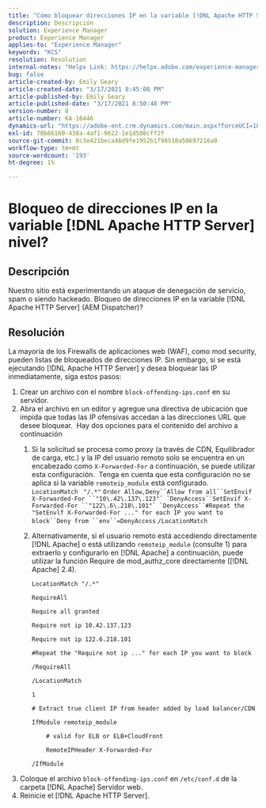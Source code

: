 ```yaml
---
title: "Cómo bloquear direcciones IP en la variable [!DNL Apache HTTP Server] nivel?"
description: Descripción
solution: Experience Manager
product: Experience Manager
applies-to: "Experience Manager"
keywords: "KCS"
resolution: Resolution
internal-notes: "Helpx Link: https://helpx.adobe.com/experience-manager/kb/block-ips-apache-http-server.html#remoteip_module"
bug: false
article-created-by: Emily Geary
article-created-date: "3/17/2021 8:45:08 PM"
article-published-by: Emily Geary
article-published-date: "3/17/2021 8:50:48 PM"
version-number: 8
article-number: KA-16446
dynamics-url: "https://adobe-ent.crm.dynamics.com/main.aspx?forceUCI=1&pagetype=entityrecord&etn=knowledgearticle&id=ad7893a3-6187-eb11-a812-000d3a593216"
exl-id: 70b66160-438a-4af1-9622-1e1d508cff2f
source-git-commit: 0c3e421beca46d9fe1952b1f98538a50697216a0
workflow-type: tm+mt
source-wordcount: '193'
ht-degree: 1%

---
```


# Bloqueo de direcciones IP en la variable [!DNL Apache HTTP Server] nivel?

## Descripción


Nuestro sitio está experimentando un ataque de denegación de servicio, spam o siendo hackeado. Bloqueo de direcciones IP en la variable [!DNL Apache HTTP Server] (AEM Dispatcher)?


## Resolución


La mayoría de los Firewalls de aplicaciones web (WAF), como mod security, pueden listas de bloqueados de direcciones IP. Sin embargo, si se está ejecutando [!DNL Apache HTTP Server] y desea bloquear las IP inmediatamente, siga estos pasos:

1. Crear un archivo con el nombre `block-offending-ips.conf` en su servidor.
2. Abra el archivo en un editor y agregue una directiva de ubicación que impida que todas las IP ofensivas accedan a las direcciones URL que desee bloquear.  Hay dos opciones para el contenido del archivo a continuación
   1. Si la solicitud se procesa como proxy (a través de CDN, Equilibrador de carga, etc.) y la IP del usuario remoto solo se encuentra en un encabezado como `X-Forwarded-For` a continuación, se puede utilizar esta configuración.  Tenga en cuenta que esta configuración no se aplica si la variable `remoteip_module` está configurado.  `LocationMatch ` `"/.*"` ```Order Allow,Deny``Allow from all``SetEnvif X-Forwarded-For ``"10\.42\.137\.123"` `DenyAccess``SetEnvif X-Forwarded-For ``"122\.6\.218\.101"` `DenyAccess``#Repeat the "SetEnvlf X-Forwarded-For ..." for each IP you want to block``Deny from ``env``=DenyAccess``` `/LocationMatch`
   2. Alternativamente, si el usuario remoto está accediendo directamente [!DNL Apache] o está utilizando `remoteip_module` (consulte 1) para extraerlo y configurarlo en [!DNL Apache] a continuación, puede utilizar la función Require de mod_authz_core directamente ([!DNL Apache] 2.4).


      `LocationMatch "/.*"`


      `RequireAll`


      `Require all granted`


      `Require not ip 10.42.137.123`


      `Require not ip 122.6.218.101`


      `#Repeat the "Require not ip ..." for each IP you want to block`


      `/RequireAll`


      `/LocationMatch`


      `1`


      `# Extract true client IP from header added by load balancer/CDN`


      `IfModule remoteip_module`


      `    # valid for ELB or ELB+CloudFront`


      `    RemoteIPHeader X-Forwarded-For`


      `/IfModule`
3. Coloque el archivo `block-offending-ips.conf` en `/etc/conf.d` de la carpeta [!DNL Apache] Servidor web.
4. Reinicie el [!DNL Apache HTTP Server].
